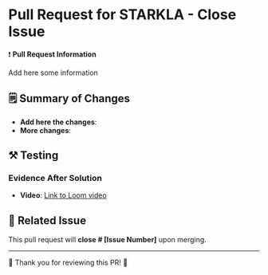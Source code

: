 # Pull Request for STARKLA - Close Issue

❗ **Pull Request Information**

<!-- Briefly describe the purpose of the pull request. Explain the problem being solved or the functionality being implemented. -->

Add here some information

## 🗒️ Summary of Changes

<!-- List the main changes made in the code. Include new features, bug fixes, or refactored components. -->

- **Add here the changes**:
- **More changes**:

## ⚒️ Testing

### Evidence After Solution

<!-- Explain how the issue was fixed and demonstrate the corrected functionality. Use Loom to record another video showing the solution. Provide a link to the video. -->

- **Video**: [Link to Loom video](https://loom.com)

## 📂 Related Issue

<!-- Link the related issue so it automatically closes when this pull request is merged. -->

This pull request will **close # [Issue Number]** upon merging.

---

🎉 Thank you for reviewing this PR! 🎉
